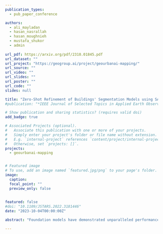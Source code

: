 ```yaml
---
publication_types:
  - pub_paper_conference

authors:
  - ali_mayladan
  - hasan_nasrallah
  - hasan_moughnieh
  - mustafa_shukor
  - admin
  
url_pdf: https://arxiv.org/pdf/2310.01845.pdf
url_dataset: ""
url_project: "https://geogroup.ai/project/geourbanai-mapping/"
url_source: ""
url_video: ""
url_slides: ""
url_poster: ""
url_code: ""
slides: null

title: "Zero-Shot Refinement of Buildings' Segmentation Models using SAM"
#publication: "*IEEE Journal of Selected Topics in Applied Earth Observations and Remote Sensing*"

# Show publication and sharing statistics? (requires valid doi)
add_badge: true

# Associated Projects (optional).
#   Associate this publication with one or more of your projects.
#   Simply enter your project's folder or file name without extension.
#   E.g. `internal-project` references `content/project/internal-project/index.md`.
#   Otherwise, set `projects: []`.
projects:
  - geourbanai-mapping


# Featured image
# To use, add an image named `featured.jpg/png` to your page's folder. 
image:
  caption:
  focal_point: ""
  preview_only: false
  
  
featured: false
#doi: "10.1109/JSTARS.2022.3181446"
date: "2023-10-04T00:00:00Z"

abstract: "Foundation models have demonstrated unparalleled performance across diverse tasks involving vision, language, and multimodal domains. Notably, visual foundation models have surpassed the capabilities of prior task-specific models in various dense prediction tasks. Yet, these models still target general benchmarks and are evaluated on curated datasets. The practical adaptation of such models to domain-specific tasks remains an area that has received relatively limited attention. The domain of remote sensing imagery holds significant importance due to its critical real-world applications, such as instance segmentation of buildings, which enables precise identification and analysis of buildings' footprints for various applications, including urban planning and infrastructure development. While Convolutional Neural Networks (CNNs) have demonstrated remarkable capabilities in buildings' rooftop instance segmentation task and have led to the development of cutting-edge models in this domain, they do have certain limitations. One prominent constraint is the limited generalization, where deploying a highly accurate CNN-based buildings footprint segmentation model on unseen data may lead to reduced performance. One may resort to fine-tuning or retraining to enhance the model's performance. For this aim, we present a novel approach to adapt foundation models to address existing models' generalization dropback. Among several models, our focus centers on the Segment Anything Model (SAM), a potent foundation model renowned for its prowess in class-agnostic image segmentation capabilities. We start by identifying the limitations of SAM, revealing its suboptimal performance when applied to remote sensing imagery. Moreover, SAM does not offer recognition abilities and thus fails to classify and tag localized objects. To overcome this, we propose to adapt SAM via prompt engineering. Concretely, our investigation delves into 14 distinct single and composite prompting strategies, encompassing a novel approach that enhances SAM performance by integrating a pre-trained CNN as a prompt generator. To the best of our knowledge, this is the first attempt to augment SAM with a CNN-based prompt generator that offers recognition capabilities. Via a thorough quantitative and qualitative analysis, we evaluate each scenario using three remote sensing datasets: WHU Building Dataset, Massachusetts Buildings Dataset, and AICrowd Mapping Challenge. Our results highlight a substantial enhancement in SAM's buildings segmentation accuracy. Specifically, for out-of-distribution performance on the WHU dataset, we observed a 5.47% and 4.81% improvement in both IoU and F1-score, respectively. We also witnessed 2.72% and 1.58% enhancement in terms of True-Positive-IoU and True-Positive-F1-score, respectively, for in-distribution performance on the WHU dataset."

---
```

